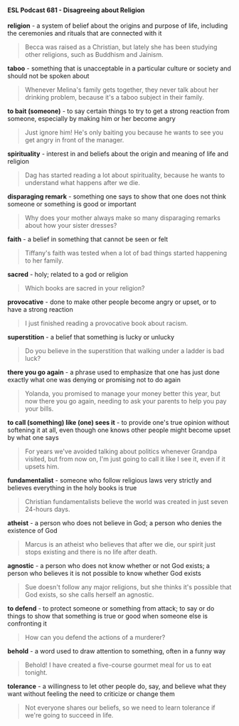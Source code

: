 #### ESL Podcast 681 - Disagreeing about Religion

**religion** - a system of belief about the origins and purpose of life, including the
ceremonies and rituals that are connected with it

> Becca was raised as a Christian, but lately she has been studying other
religions, such as Buddhism and Jainism.

**taboo** - something that is unacceptable in a particular culture or society and
should not be spoken about

> Whenever Melina's family gets together, they never talk about her drinking
problem, because it's a taboo subject in their family.

**to bait (someone)** - to say certain things to try to get a strong reaction from
someone, especially by making him or her become angry

> Just ignore him! He's only baiting you because he wants to see you get angry
in front of the manager.

**spirituality** - interest in and beliefs about the origin and meaning of life and
religion

> Dag has started reading a lot about spirituality, because he wants to
understand what happens after we die.

**disparaging remark** - something one says to show that one does not think
someone or something is good or important

> Why does your mother always make so many disparaging remarks about how
your sister dresses?

**faith** - a belief in something that cannot be seen or felt

> Tiffany's faith was tested when a lot of bad things started happening to her
family.

**sacred** - holy; related to a god or religion

> Which books are sacred in your religion?

**provocative** - done to make other people become angry or upset, or to have a
strong reaction

> I just finished reading a provocative book about racism.

**superstition** - a belief that something is lucky or unlucky

> Do you believe in the superstition that walking under a ladder is bad luck?

**there you go again** - a phrase used to emphasize that one has just done
exactly what one was denying or promising not to do again

> Yolanda, you promised to manage your money better this year, but now there
you go again, needing to ask your parents to help you pay your bills.

**to call (something) like (one) sees it** - to provide one's true opinion without
softening it at all, even though one knows other people might become upset by
what one says

> For years we've avoided talking about politics whenever Grandpa visited, but
from now on, I'm just going to call it like I see it, even if it upsets him.

**fundamentalist** - someone who follow religious laws very strictly and believes
everything in the holy books is true

> Christian fundamentalists believe the world was created in just seven 24-hours
days.

**atheist** - a person who does not believe in God; a person who denies the
existence of God

> Marcus is an atheist who believes that after we die, our spirit just stops existing
and there is no life after death.

**agnostic** - a person who does not know whether or not God exists; a person
who believes it is not possible to know whether God exists

> Sue doesn't follow any major religions, but she thinks it's possible that God
exists, so she calls herself an agnostic.

**to defend** - to protect someone or something from attack; to say or do things to
show that something is true or good when someone else is confronting it

> How can you defend the actions of a murderer?

**behold** - a word used to draw attention to something, often in a funny way

> Behold! I have created a five-course gourmet meal for us to eat tonight.

**tolerance** - a willingness to let other people do, say, and believe what they want
without feeling the need to criticize or change them

> Not everyone shares our beliefs, so we need to learn tolerance if we're going to
succeed in life.

